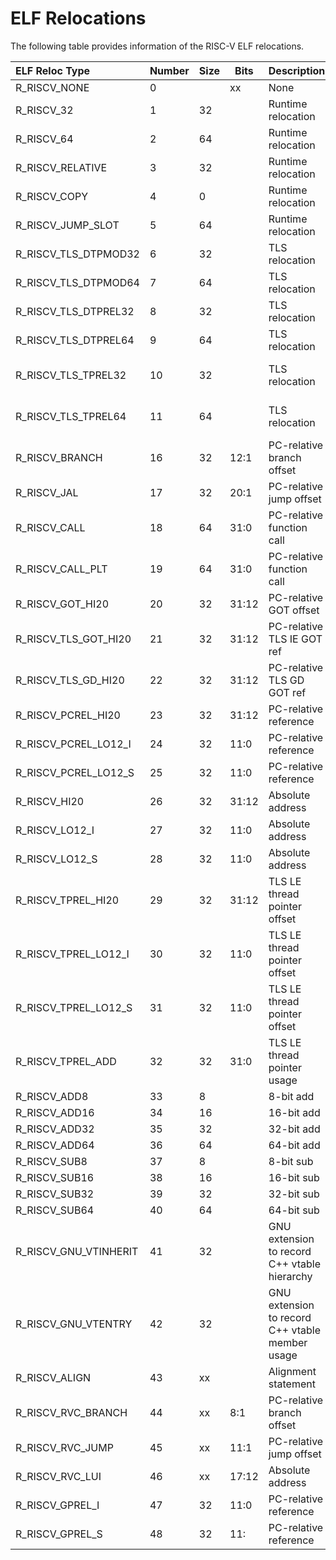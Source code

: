 ELF Relocations
====================

The following table provides information of the RISC-V ELF relocations.

|ELF Reloc Type|Number|Size|Bits|Description|Assembler|Details|
|:-------------|:-----|----|----|:----------|:--------|:------|
|R_RISCV_NONE|0||xx|None||||
|R_RISCV_32|1|32||Runtime relocation||word32 = S + A|
|R_RISCV_64|2|64||Runtime relocation||word64 = S + A|
|R_RISCV_RELATIVE|3|32||Runtime relocation||word32,64 = B + A|
|R_RISCV_COPY|4|0||Runtime relocation||symbol must be in executable; not allowed in shared library|
|R_RISCV_JUMP_SLOT|5|64||Runtime relocation||word32,64 = S (handled by PLT unless LD_BIND_NOW)|
|R_RISCV_TLS_DTPMOD32|6|32||TLS relocation||word32 = S->TLSINDEX|
|R_RISCV_TLS_DTPMOD64|7|64||TLS relocation||word64 = S->TLSINDEX|
|R_RISCV_TLS_DTPREL32|8|32||TLS relocation||word32 = TLS + S + A - TLS_TP_OFFSET|
|R_RISCV_TLS_DTPREL64|9|64||TLS relocation||word64 = TLS + S + A - TLS_TP_OFFSET|
|R_RISCV_TLS_TPREL32|10|32||TLS relocation||word32 = TLS + S + A + S->TLS_OFFSET - TLS_DTV_OFFSET|
|R_RISCV_TLS_TPREL64|11|64||TLS relocation||word64 = TLS + S + A + S->TLS_OFFSET - TLS_DTV_OFFSET|
|R_RISCV_BRANCH|16|32|12:1|PC-relative branch offset||SB-Type (beq,bne,blt,bge,bltu,bgeu)|
|R_RISCV_JAL|17|32|20:1|PC-relative jump offset||UJ-Type (jal)|
|R_RISCV_CALL|18|64|31:0|PC-relative function call||MACRO call (auipc/jalr)|
|R_RISCV_CALL_PLT|19|64|31:0|PC-relative function call||MACRO tail (auipc/jalr)|
|R_RISCV_GOT_HI20|20|32|31:12|PC-relative GOT offset||MACRO la|
|R_RISCV_TLS_GOT_HI20|21|32|31:12|PC-relative TLS IE GOT ref|%tls_ie_pcrel_hi(x)|Macro (la.tls.ie); -ftls-model=initial-exec|
|R_RISCV_TLS_GD_HI20|22|32|31:12|PC-relative TLS GD GOT ref|%tls_gd_pcrel_hi(x)|Macro (la.tls.gd); -ftls-model=global-dynamic|
|R_RISCV_PCREL_HI20|23|32|31:12|PC-relative reference|%pcrel_hi(symbol)|U-Type (auipc)|
|R_RISCV_PCREL_LO12_I|24|32|11:0|PC-relative reference|%pcrel_lo(label)|I-Type (lb,lbu,lh,lhu,lw,lwu,addi,addiw)|
|R_RISCV_PCREL_LO12_S|25|32|11:0|PC-relative reference|%pcrel_lo(label)|S-Type (sb,sh,sw)|
|R_RISCV_HI20|26|32|31:12|Absolute address|%hi(symbol)|U-Type (lui,auipc)|
|R_RISCV_LO12_I|27|32|11:0|Absolute address|%lo(symbol)|I-Type (lb,lbu,lh,lhu,lw,lwu,addi,addiw)|
|R_RISCV_LO12_S|28|32|11:0|Absolute address|%lo(symbol)|S-Type (sb,sh,sw)|
|R_RISCV_TPREL_HI20|29|32|31:12|TLS LE thread pointer offset|%tprel_hi(symbol)|U-Type (auipc);    -ftls-model=local-exec|
|R_RISCV_TPREL_LO12_I|30|32|11:0|TLS LE thread pointer offset|%tprel_lo(label)|I-Type (lb,lbu,lh,lhu,lw,lwu,addi,addiw)|
|R_RISCV_TPREL_LO12_S|31|32|11:0|TLS LE thread pointer offset|%tprel_lo(label)|S-Type (sb,sh,sw)|
|R_RISCV_TPREL_ADD|32|32|31:0|TLS LE thread pointer usage| %tprel_add(label)|internal assembler expansion|
|R_RISCV_ADD8|33|8||8-bit  add||word8 = S + A|label addition|
|R_RISCV_ADD16|34|16||16-bit add||word16 = S + A|label addition|
|R_RISCV_ADD32|35|32||32-bit add||word32 = S + A|label addition|
|R_RISCV_ADD64|36|64||64-bit add||word64 = S + A|label addition|
|R_RISCV_SUB8|37|8||8-bit  sub||word8 = S - A|label subtraction|
|R_RISCV_SUB16|38|16||16-bit sub||word16 = S - A|label subtraction|
|R_RISCV_SUB32|39|32||32-bit sub||word32 = S - A|label subtraction|
|R_RISCV_SUB64|40|64||64-bit sub||word64 = S - A|label subtraction|
|R_RISCV_GNU_VTINHERIT|41|32||GNU extension to record C++ vtable hierarchy|
|R_RISCV_GNU_VTENTRY|42|32||GNU extension to record C++ vtable member usage|
|R_RISCV_ALIGN|43|xx||Alignment statement|||
|R_RISCV_RVC_BRANCH|44|xx|8:1|PC-relative branch offset||SB-Type (c.beqz,c.bnez)|
|R_RISCV_RVC_JUMP|45|xx|11:1|PC-relative jump offset||UJ-Type (c.j)|
|R_RISCV_RVC_LUI|46|xx|17:12|Absolute address||CI-Type (c.lui)|
|R_RISCV_GPREL_I|47|32|11:0|PC-relative reference|%gprel(symbol)|I-Type (lb,lbu,lh,lhu,lw,lwu,addi,addiw)|
|R_RISCV_GPREL_S|48|32|11:|PC-relative reference|%gprel(symbol)|S-Type (sb,sh,sw)|
